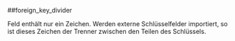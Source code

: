 ##foreign_key_divider

Feld enthält nur ein Zeichen. Werden externe Schlüsselfelder importiert, so ist dieses Zeichen der Trenner zwischen den Teilen des Schlüssels.
